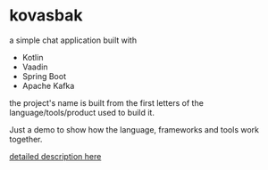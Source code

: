 # kovasbak

a simple chat application built with
 * Kotlin
 * Vaadin
 * Spring Boot
 * Apache Kafka
 
the project's name is built from the first letters of the language/tools/product used to build it.

Just a demo to show how the language, frameworks and tools work together. 

[detailed description here](https://www.sothawo.com/2017/07/a-simple-web-based-chat-application-built-with-kotlin-vaadin-spring-boot-and-apache-kafka/)
